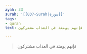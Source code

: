 ```yaml
---
ayah: 33
surah: '[[037-Surah|سورة]]'
tags:
- quran
text: فإنهم يومئذ في العذاب مشتركون

---
```

> فإنهم يومئذ في العذاب مشتركون
